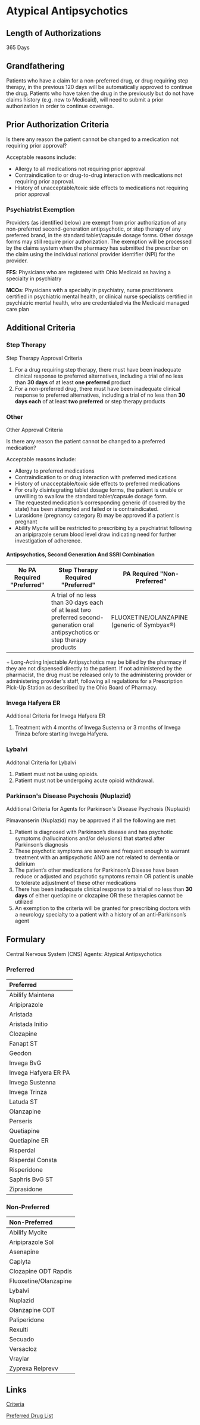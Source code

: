 # Atypical Antipsychotics

## Length of Authorizations

365 Days

## Grandfathering

Patients who have a claim for a non-preferred drug, or drug requiring step therapy, in the previous 120 days will be automatically approved to continue the drug. Patients who have taken the drug in the previously but do not have claims history (e.g. new to Medicaid), will need to submit a prior authorization in order to continue coverage.

## Prior Authorization Criteria

Is there any reason the patient cannot be changed to a medication not requiring prior approval?

Acceptable reasons include:

-   Allergy to all medications not requiring prior approval
-   Contraindication to or drug-to-drug interaction with medications not requiring prior approval.
-   History of unacceptable/toxic side effects to medications not requiring prior approval

### Psychiatrist Exemption

Providers (as identified below) are exempt from prior authorization of any non-preferred second-generation antipsychotic, or step therapy of any preferred brand, in the standard tablet/capsule dosage forms. Other dosage forms may still require prior authorization. The exemption will be processed by the claims system when the pharmacy has submitted the prescriber on the claim using the individual national provider identifier (NPI) for the provider.

**FFS**: Physicians who are registered with Ohio Medicaid as having a specialty in psychiatry

**MCOs**: Physicians with a specialty in psychiatry, nurse practitioners certified in psychiatric mental health, or clinical nurse specialists certified in psychiatric mental health, who are credentialed via the Medicaid managed care plan

## Additional Criteria

### Step Therapy

Step Therapy Approval Criteria

1.  For a drug requiring step therapy, there must have been inadequate clinical response to preferred alternatives, including a trial of no less than **30 days** of at least **one preferred** product
2.  For a non-preferred drug, there must have been inadequate clinical response to preferred alternatives, including a trial of no less than **30 days each** of at least **two preferred** or step therapy products

### Other

Other Approval Criteria

Is there any reason the patient cannot be changed to a preferred medication?

Acceptable reasons include:

-   Allergy to preferred medications
-   Contraindication to or drug interaction with preferred medications
-   History of unacceptable/toxic side effects to preferred medications
-   For orally disintegrating tablet dosage forms, the patient is unable or unwilling to swallow the standard tablet/capsule dosage form.
-   The requested medication’s corresponding generic (if covered by the state) has been attempted and failed or is contraindicated.
-   Lurasidone (pregnancy category B) may be approved if a patient is pregnant
-   Abilify Mycite will be restricted to prescribing by a psychiatrist following an aripiprazole serum blood level draw indicating need for further investigation of adherence.

#### Antipsychotics, Second Generation And SSRI Combination

| **No PA Required "Preferred"** | **Step Therapy Required "Preferred"** | **PA Required "Non-Preferred"** |
| ------------------------------ | ------------------------------------- | ------------------------------- |
|                                | A trial of no less than 30 days each of at least two preferred second- generation oral antipsychotics or step therapy products | FLUOXETINE/OLANZAPINE (generic of Symbyax®) |

\+ Long-Acting Injectable Antipsychotics may be billed by the pharmacy if they are not dispensed directly to the patient. If not administered by the pharmacist, the drug must be released only to the administering provider or administering provider's staff, following all regulations for a Prescription Pick-Up Station as described by the Ohio Board of Pharmacy.

### Invega Hafyera ER

Additional Criteria for Invega Hafyera ER

1.  Treatment with 4 months of Invega Sustenna or 3 months of Invega Trinza before starting Invega Hafyera.

### Lybalvi

Additonal Criteria for Lybalvi

1.  Patient must not be using opioids.
2.  Patient must not be undergoing acute opioid withdrawal.

### Parkinson's Disease Psychosis (Nuplazid)

Additional Criteria for Agents for Parkinson's Disease Psychosis (Nuplazid)

Pimavanserin (Nuplazid) may be approved if all the following are met:

1.  Patient is diagnosed with Parkinson’s disease and has psychotic symptoms (hallucinations and/or delusions) that started after Parkinson’s diagnosis
2.  These psychotic symptoms are severe and frequent enough to warrant treatment with an antipsychotic AND are not related to dementia or delirium
3.  The patient’s other medications for Parkinson’s Disease have been reduce or adjusted and psychotic symptoms remain OR patient is unable to tolerate adjustment of these other medications
4.  There has been inadequate clinical response to a trial of no less than **30 days** of either quetiapine or clozapine OR these therapies cannot be utilized
5.  An exemption to the criteria will be granted for prescribing doctors with a neurology specialty to a patient with a history of an anti-Parkinson’s agent

## Formulary

Central Nervous System (CNS) Agents: Atypical Antipsychotics

### Preferred

| Preferred            |
| :------------------- |
| Abilify Maintena     |
| Aripiprazole         |
| Aristada             |
| Aristada Initio      |
| Clozapine            |
| Fanapt ST            |
| Geodon               |
| Invega BvG           |
| Invega Hafyera ER PA |
| Invega Sustenna      |
| Invega Trinza        |
| Latuda ST            |
| Olanzapine           |
| Perseris             |
| Quetiapine           |
| Quetiapine ER        |
| Risperdal            |
| Risperdal Consta     |
| Risperidone          |
| Saphris BvG ST       |
| Ziprasidone          |

### Non-Preferred

| Non-Preferred         |
| :-------------------- |
| Abilify Mycite        |
| Aripiprazole Sol      |
| Asenapine             |
| Caplyta               |
| Clozapine ODT Rapdis  |
| Fluoxetine/Olanzapine |
| Lybalvi               |
| Nuplazid              |
| Olanzapine ODT        |
| Paliperidone          |
| Rexulti               |
| Secuado               |
| Versacloz             |
| Vraylar               |
| Zyprexa Relprevv      |

## Links

[Criteria](https://pharmacy.medicaid.ohio.gov/sites/default/files/20221001_UPDL_Criteria_APPROVED.pdf#page=32)

[Preferred Drug List](https://pharmacy.medicaid.ohio.gov/sites/default/files/20221001_UPDL_APPROVED_.pdf#page=15)
